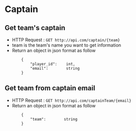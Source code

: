 # Captain

## Get team's captain
* HTTP Request : ```GET http://api.com/captain/{team}```
* team is the team's name you want to get information
* Return an object in json format as follow
    ``` 
        {
            "player_id":    int,
            "email":        string
        }
    ```


## Get team from captain email
* HTTP Request : ```GET http://api.com/captainTeam/{email}```
* Return an object in json format as follow
    ``` 
        {
            "team":        string
        }
    ```